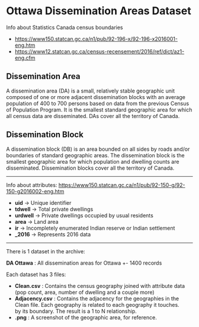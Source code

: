 # Ottawa Dissemination Areas Dataset

Info about Statistics Canada census boundaries

- https://www150.statcan.gc.ca/n1/pub/92-196-x/92-196-x2016001-eng.htm
- https://www12.statcan.gc.ca/census-recensement/2016/ref/dict/az1-eng.cfm


Dissemination Area
---
A dissemination area (DA) is a small, relatively stable geographic unit composed of one or more adjacent dissemination blocks with
an average population of 400 to 700 persons based on data from the previous Census of Population Program. It is the smallest standard
geographic area for which all census data are disseminated. DAs cover all the territory of Canada.

Dissemination Block
---
A dissemination block (DB) is an area bounded on all sides by roads and/or boundaries of standard geographic areas. The dissemination
block is the smallest geographic area for which population and dwelling counts are disseminated. Dissemination blocks cover all the
territory of Canada.

---

Info about attributes: https://www150.statcan.gc.ca/n1/pub/92-150-g/92-150-g2016002-eng.htm

- **uid** → Unique identifier
- **tdwell** → Total private dwellings
- **urdwell** → Private dwellings occupied by usual residents
- **area** → Land area
- **ir** → Incompletely enumerated Indian reserve or Indian settlement
- **_2016** → Represents 2016 data

------------------------------------------------------------------------------------------------------------------------------------------------

There is 1 dataset in the archive:

**DA Ottawa**	: All dissemination areas for Ottawa		+- 1400 records

Each dataset has 3 files:
* **Clean.csv** 	: Contains the census geography joined with attribute data (pop count, area, number of dwelling and a couple more)
* **Adjacency.csv**	: Contains the adjacency for the geographies in the Clean file. Each geography is related to each geography it touches. 	
			by its boundary. The result is a 1 to N relationship.
* **.png**		: A screenshot of the geographic area, for reference. 
